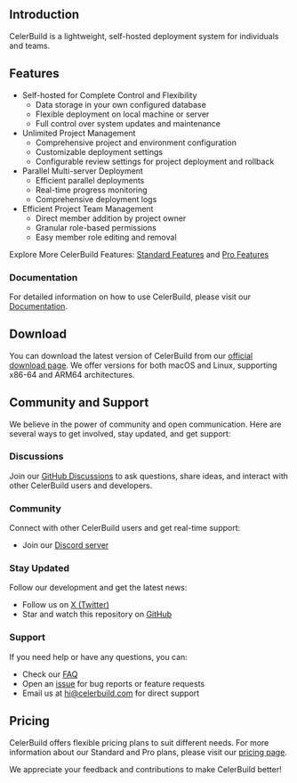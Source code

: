 ## Introduction
CelerBuild is a lightweight, self-hosted deployment system for individuals and teams.

## Features
* Self-hosted for Complete Control and Flexibility
  - Data storage in your own configured database
  - Flexible deployment on local machine or server
  - Full control over system updates and maintenance
* Unlimited Project Management
  - Comprehensive project and environment configuration
  - Customizable deployment settings
  - Configurable review settings for project deployment and rollback
* Parallel Multi-server Deployment
  - Efficient parallel deployments
  - Real-time progress monitoring
  - Comprehensive deployment logs
* Efficient Project Team Management
  - Direct member addition by project owner
  - Granular role-based permissions
  - Easy member role editing and removal

Explore More CelerBuild Features: [Standard Features](https://celerbuild.com/standard-features) and [Pro Features](https://celerbuild.com/pro-features)

### Documentation
For detailed information on how to use CelerBuild, please visit our [Documentation](https://celerbuild.com/docs/).

## Download
You can download the latest version of CelerBuild from our [official download page](https://celerbuild.com/download). We offer versions for both macOS and Linux, supporting x86-64 and ARM64 architectures.

## Community and Support

We believe in the power of community and open communication. Here are several ways to get involved, stay updated, and get support:

### Discussions
Join our [GitHub Discussions](https://github.com/celerbuild/celerbuild/discussions) to ask questions, share ideas, and interact with other CelerBuild users and developers.

### Community
Connect with other CelerBuild users and get real-time support:
- Join our [Discord server](https://discord.gg/Bf73nbEPDh)

### Stay Updated
Follow our development and get the latest news:
- Follow us on [X (Twitter)](https://x.com/CelerBuild)
- Star and watch this repository on [GitHub](https://github.com/celerbuild/celerbuild)

### Support
If you need help or have any questions, you can:
- Check our [FAQ](https://celerbuild.com/docs/faq)
- Open an [issue](https://github.com/celerbuild/celerbuild/issues) for bug reports or feature requests
- Email us at [hi@celerbuild.com](mailto:hi@celerbuild.com) for direct support

## Pricing
CelerBuild offers flexible pricing plans to suit different needs. For more information about our Standard and Pro plans, please visit our [pricing page](https://celerbuild.com/pricing).

We appreciate your feedback and contributions to make CelerBuild better!
